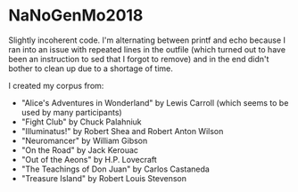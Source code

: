 # NaNoGenMo2018

Slightly incoherent code. I'm alternating between printf and echo because I ran into an issue with repeated lines in the outfile (which turned out to have been an instruction to sed that I forgot to remove) and in the end didn't bother to clean up due to a shortage of time.

I created my corpus from:
* "Alice's Adventures in Wonderland" by Lewis Carroll (which seems to be used by many participants)
* "Fight Club" by Chuck Palahniuk
* "Illuminatus!" by Robert Shea and Robert Anton Wilson
* "Neuromancer" by William Gibson
* "On the Road" by Jack Kerouac
* "Out of the Aeons" by H.P. Lovecraft
* "The Teachings of Don Juan" by Carlos Castaneda
* "Treasure Island" by Robert Louis Stevenson

